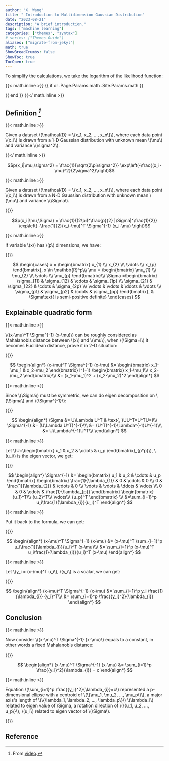 ```yaml
---
author: "X. Wang"
title: " Introduction to Multidimension Gaussian Distribution"
date: "2023-08-21"
description: "A brief introduction."
tags: ["machine learning"]
categories: ["themes", "syntax"]
# series: ["Themes Guide"]
aliases: ["migrate-from-jekyl"]
math: true
ShowBreadCrumbs: false
ShowToc: true
TocOpen: true
---
```


To simplify the calculations, we take the logarithm of the likelihood function:                                                         

{{< math.inline >}}
{{ if or .Page.Params.math .Site.Params.math }}

<!-- KaTeX -->
<!-- <link rel="stylesheet" href="https://cdn.jsdelivr.net/npm/katex@0.11.1/dist/katex.min.css" integrity="sha384-zB1R0rpPzHqg7Kpt0Aljp8JPLqbXI3bhnPWROx27a9N0Ll6ZP/+DiW/UqRcLbRjq" crossorigin="anonymous">
<script defer src="https://cdn.jsdelivr.net/npm/katex@0.11.1/dist/katex.min.js" integrity="sha384-y23I5Q6l+B6vatafAwxRu/0oK/79VlbSz7Q9aiSZUvyWYIYsd+qj+o24G5ZU2zJz" crossorigin="anonymous"></script>
<script defer src="https://cdn.jsdelivr.net/npm/katex@0.11.1/dist/contrib/auto-render.min.js" integrity="sha384-kWPLUVMOks5AQFrykwIup5lo0m3iMkkHrD0uJ4H5cjeGihAutqP0yW0J6dpFiVkI" crossorigin="anonymous" onload="renderMathInElement(document.body);"></script> -->
<link rel="stylesheet" href="https://cdn.jsdelivr.net/npm/katex@0.16.8/dist/katex.min.css" integrity="sha384-GvrOXuhMATgEsSwCs4smul74iXGOixntILdUW9XmUC6+HX0sLNAK3q71HotJqlAn" crossorigin="anonymous">

<!-- The loading of KaTeX is deferred to speed up page rendering -->
<script defer src="https://cdn.jsdelivr.net/npm/katex@0.16.8/dist/katex.min.js" integrity="sha384-cpW21h6RZv/phavutF+AuVYrr+dA8xD9zs6FwLpaCct6O9ctzYFfFr4dgmgccOTx" crossorigin="anonymous"></script>

<!-- To automatically render math in text elements, include the auto-render extension: -->
<script defer src="https://cdn.jsdelivr.net/npm/katex@0.16.8/dist/contrib/auto-render.min.js" integrity="sha384-+VBxd3r6XgURycqtZ117nYw44OOcIax56Z4dCRWbxyPt0Koah1uHoK0o4+/RRE05" crossorigin="anonymous"
    onload="renderMathInElement(document.body);"></script>
{{ end }}
{{</ math.inline >}}

<style>
    /* Set the font size of all math elements to 16px */
    .katex {
        font-size: 16px !important;
    }
</style>

## Definition <cite>[^1]</cite>

{{< math.inline >}}
<p>
Given a dataset \(\mathcal{D} = \{x_1, x_2, ..., x_n\}\), where each data point \(x_i\) is drawn from a 1-D Gaussian distribution with unknown mean \(\mu\) and variance \(\sigma^2\).
</p>

{{</ math.inline >}}

$$p(x_i|\mu,\sigma^2) = \frac{1}{\sqrt{2\pi\sigma^2}} \exp\left(-\frac{(x_i-\mu)^2}{2\sigma^2}\right)$$

{{< math.inline >}}
<p>
Given a dataset \(\mathcal{D} = \{x_1, x_2, ..., x_n\}\), where each data point \(x_i\) is drawn from a N-D Gaussian distribution with unknown mean \(\mu\) and variance \(\Sigma\).
</p>
{{</ math.inline >}}

$$p(x_i|\mu,\Sigma) = \frac{1}{(2\pi)^\frac{p}{2} |\Sigma|^\frac{1}{2}} \exp\left( -\frac{1}{2}(x_i-\mu)^T \Sigma^{-1} (x_i-\mu) \right)$$

{{< math.inline >}}
<p>
If variable \(x\) has \(p\) dimensions, we have:
</p>
{{</ math.inline >}}

$$
\begin{cases}
x = \begin{bmatrix}
    x_{1} \\\
    x_{2} \\\
    \vdots \\\
    x_{p}
\end{bmatrix},
x \in \mathbb{R}^p\\\
\mu = \begin{bmatrix}
    \mu_{1} \\\
    \mu_{2} \\\
    \vdots \\\
    \mu_{p}
\end{bmatrix}\\\
\Sigma =\begin{bmatrix}
    \sigma_{11} & \sigma_{12} & \cdots & \sigma_{1p} \\\
    \sigma_{21} & \sigma_{22} & \cdots & \sigma_{2p} \\\
    \vdots & \vdots & \ddots & \vdots \\\
    \sigma_{p1} & \sigma_{p2} & \cdots & \sigma_{pp}
\end{bmatrix}, & \Sigma\text{ is semi-positive definite}
\end{cases}
$$

## Explainable quadratic form

{{< math.inline >}}
<p>
\((x-\mu)^T \Sigma^{-1} (x-\mu)\) can be roughly considered as Mahalanobis distance between \(x\) and \(\mu\), when \(\Sigma=I\) it becomes Euclidean distance, prove it in 2-D situation:
</p>
{{</ math.inline >}}

$$
\begin{align*}
(x-\mu)^T \Sigma^{-1} (x-\mu) &= \begin{bmatrix}
x_1-\mu_1 & x_2-\mu_2
\end{bmatrix} I^{-1} \begin{bmatrix}
x_1-\mu_1\\\
x_2-\mu_2
\end{bmatrix}\\\
&= (x_1-\mu_1)^2 + (x_2-\mu_2)^2
\end{align*}
$$

{{< math.inline >}}
<p>
Since \(\Sigma\) must be symmetric, we can do eigen decomposition on \(\Sigma\) and \(\Sigma^{-1}\):
</p>
{{</ math.inline >}}

$$
\begin{align*}
\Sigma &= U\Lambda U^T & \text{, }UU^T=U^TU=I\\\
\Sigma^{-1} &= (U\Lambda U^T)^{-1}\\\
&= (U^T)^{-1}\Lambda^{-1}U^{-1}\\\
&= U\Lambda^{-1}U^T\\\
\end{align*}
$$

{{< math.inline >}}
<p>
Let \(U=\begin{bmatrix}
u_1 & u_2 & \cdots & u_p
\end{bmatrix}_{p*p}\), \(u_i\) is the eigen vector, we get:
</p>
{{</ math.inline >}}

$$
\begin{align*}
\Sigma^{-1} &= \begin{bmatrix}
u_1 & u_2 & \cdots & u_p
\end{bmatrix}
\begin{bmatrix}
    \frac{1}{\lambda_{1}} & 0 & \cdots & 0 \\\
    0 & \frac{1}{\lambda_{2}} & \cdots & 0 \\\
    \vdots & \vdots & \ddots & \vdots \\\
    0 & 0 & \cdots & \frac{1}{\lambda_{p}}
\end{bmatrix}
\begin{bmatrix}
{u_1}^T\\\
{u_2}^T\\\
\vdots\\\
{u_p}^T
\end{bmatrix} \\\
&=\sum_{i=1}^p u_i\frac{1}{\lambda_{i}}{u_i}^T
\end{align*}
$$

{{< math.inline >}}
<p>
Put it back to the formula, we can get:
</p>
{{</ math.inline >}}

$$
\begin{align*}
(x-\mu)^T \Sigma^{-1} (x-\mu) &= (x-\mu)^T \sum_{i=1}^p u_i\frac{1}{\lambda_{i}}{u_i}^T (x-\mu)\\\
&= \sum_{i=1}^p (x-\mu)^T u_i\frac{1}{\lambda_{i}}{u_i}^T (x-\mu)
\end{align*}
$$

{{< math.inline >}}
<p>
Let \(y_i = (x-\mu)^T u_i\), \(y_i\) is a scalar, we can get:
</p>
{{</ math.inline >}}

$$
\begin{align*}
(x-\mu)^T \Sigma^{-1} (x-\mu) &= \sum_{i=1}^p y_i \frac{1}{\lambda_{i}} {y_i}^T\\\
&= \sum_{i=1}^p \frac{{y_i}^2}{\lambda_{i}}
\end{align*}
$$

## Conclusion

{{< math.inline >}}
<p>
Now consider \((x-\mu)^T \Sigma^{-1} (x-\mu)\) equals to a constant,  in other words a fixed Mahalanobis distance:
</p>
{{</ math.inline >}}

$$
\begin{align*}
(x-\mu)^T \Sigma^{-1} (x-\mu) &= \sum_{i=1}^p \frac{{y_i}^2}{\lambda_{i}} = c
\end{align*}
$$

{{< math.inline >}}
<p>
Equation \(\sum_{i=1}^p \frac{{y_i}^2}{\lambda_{i}}=c\) represented a p-dimensional ellipse with a centroid of \(\{\mu_1, \mu_2, ..., \mu_p\}\), a major axis's length of \(\{\lambda_1, \lambda_2, ..., \lambda_p\}\) \(\lambda_i\) related to eigen value of \Sigma, a rotation direction of \(\{u_1, u_2, ..., u_p\}\), \(u_i\) related to eigen vector of \(\Sigma\).
</p>
{{</ math.inline >}}


## Reference

[^1]: From [video](https://www.bilibili.com/video/BV1aE411o7qd?p=5).